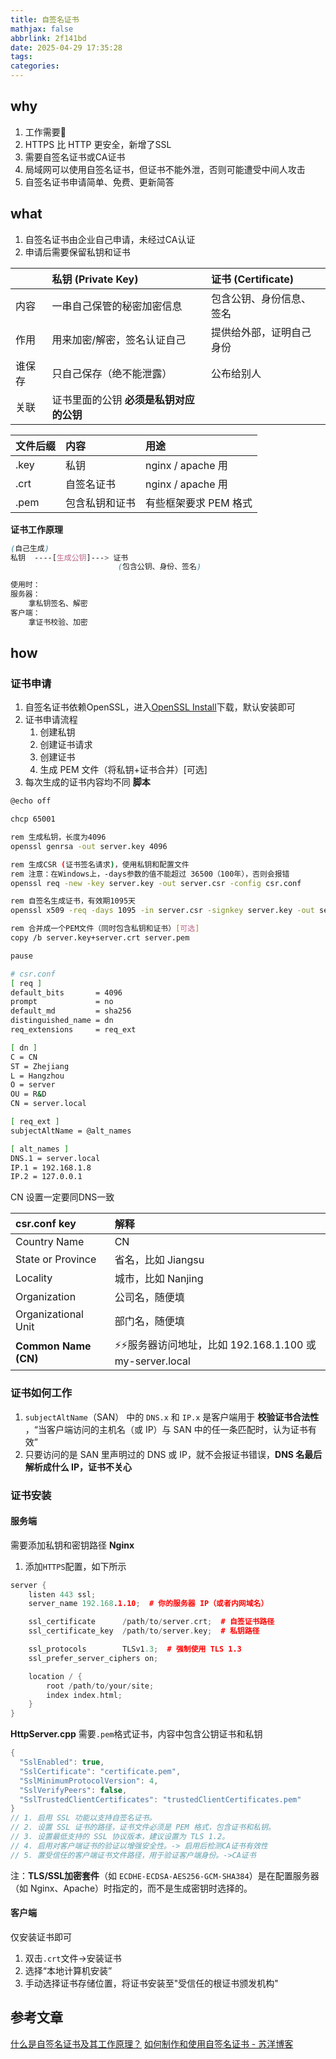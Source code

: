 ```yaml
---
title: 自签名证书
mathjax: false
abbrlink: 2f141bd
date: 2025-04-29 17:35:28
tags:
categories:
---
```


## why
1. 工作需要🤟
2. HTTPS 比 HTTP 更安全，新增了SSL
3. 需要自签名证书或CA证书
4. 局域网可以使用自签名证书，但证书不能外泄，否则可能遭受中间人攻击
5. 自签名证书申请简单、免费、更新简答
## what
1. 自签名证书由企业自己申请，未经过CA认证
2. 申请后需要保留私钥和证书

|        | 私钥 (Private Key)                      | 证书 (Certificate)       |
| :----- | :-------------------------------------- | :----------------------- |
| 内容   | 一串自己保管的秘密加密信息              | 包含公钥、身份信息、签名 |
| 作用   | 用来加密/解密，签名认证自己             | 提供给外部，证明自己身份 |
| 谁保存 | 只自己保存（绝不能泄露）                | 公布给别人               |
| 关联   | 证书里面的公钥 **必须是私钥对应的公钥** |                          |

| 文件后缀 | 内容           | 用途                  |
| :------- | :------------- | :-------------------- |
| .key     | 私钥           | nginx / apache 用     |
| .crt     | 自签名证书     | nginx / apache 用     |
| .pem     | 包含私钥和证书 | 有些框架要求 PEM 格式 |
**证书工作原理**
```scss
(自己生成)
私钥  ----[生成公钥]---> 证书
                        (包含公钥、身份、签名)

使用时：
服务器：
    拿私钥签名、解密
客户端：
    拿证书校验、加密
```

## how
### 证书申请
1. 自签名证书依赖OpenSSL，进入[OpenSSL Install](https://slproweb.com/products/Win32OpenSSL.html)下载，默认安装即可
2. 证书申请流程
    1. 创建私钥
    2. 创建证书请求
    3. 创建证书
    4. 生成 PEM 文件（将私钥+证书合并）[可选]
3. 每次生成的证书内容均不同
**脚本**
```bash
@echo off

chcp 65001

rem 生成私钥，长度为4096
openssl genrsa -out server.key 4096

rem 生成CSR (证书签名请求)，使用私钥和配置文件
rem 注意：在Windows上，-days参数的值不能超过 36500（100年），否则会报错
openssl req -new -key server.key -out server.csr -config csr.conf

rem 自签名生成证书，有效期1095天
openssl x509 -req -days 1095 -in server.csr -signkey server.key -out server.crt -extensions req_ext -extfile csr.conf

rem 合并成一个PEM文件（同时包含私钥和证书）[可选]
copy /b server.key+server.crt server.pem

pause
```

```bash
# csr.conf
[ req ]
default_bits       = 4096
prompt             = no
default_md         = sha256
distinguished_name = dn
req_extensions     = req_ext

[ dn ]
C = CN
ST = Zhejiang
L = Hangzhou
O = server
OU = R&D
CN = server.local

[ req_ext ]
subjectAltName = @alt_names

[ alt_names ]
DNS.1 = server.local
IP.1 = 192.168.1.8
IP.2 = 127.0.0.1
```
CN 设置一定要同DNS一致

| csr.conf key         | 解释                                                    |
| :------------------- | :------------------------------------------------------ |
| Country Name         | CN                                                      |
| State or Province    | 省名，比如 Jiangsu                                      |
| Locality             | 城市，比如 Nanjing                                      |
| Organization         | 公司名，随便填                                          |
| Organizational Unit  | 部门名，随便填                                          |
| **Common Name (CN)** | ⚡️⚡️服务器访问地址，比如 192.168.1.100 或 my-server.local |

### 证书如何工作
1. `subjectAltName`（SAN） 中的 `DNS.x` 和 `IP.x` 是客户端用于 **校验证书合法性** ，“当客户端访问的主机名（或 IP）与 SAN 中的任一条匹配时，认为证书有效”
2. 只要访问的是 SAN 里声明过的 DNS 或 IP，就不会报证书错误，**DNS 名最后解析成什么 IP，证书不关心**

### 证书安装
#### 服务端
需要添加私钥和密钥路径
**Nginx**
1. 添加`HTTPS`配置，如下所示
```cpp
server {
    listen 443 ssl;
    server_name 192.168.1.10;  # 你的服务器 IP（或者内网域名）

    ssl_certificate      /path/to/server.crt;  # 自签证书路径
    ssl_certificate_key  /path/to/server.key;  # 私钥路径

    ssl_protocols        TLSv1.3;  # 强制使用 TLS 1.3
    ssl_prefer_server_ciphers on;

    location / {
        root /path/to/your/site;
        index index.html;
    }
}
```

**HttpServer.cpp**
需要`.pem`格式证书，内容中包含公钥证书和私钥
```cpp
{
  "SslEnabled": true,
  "SslCertificate": "certificate.pem",
  "SslMinimumProtocolVersion": 4,
  "SslVerifyPeers": false,
  "SslTrustedClientCertificates": "trustedClientCertificates.pem"
}
// 1. 启用 SSL 功能以支持自签名证书。
// 2. 设置 SSL 证书的路径，证书文件必须是 PEM 格式，包含证书和私钥。
// 3. 设置最低支持的 SSL 协议版本，建议设置为 TLS 1.2。
// 4. 启用对客户端证书的验证以增强安全性。-> 启用后检测CA证书有效性
// 5. 置受信任的客户端证书文件路径，用于验证客户端身份。->CA证书
```

注：**TLS/SSL加密套件**（如 `ECDHE-ECDSA-AES256-GCM-SHA384`）是在配置服务器（如 Nginx、Apache）时指定的，而不是生成密钥时选择的。
#### 客户端
仅安装证书即可
1. 双击`.crt`文件->安装证书
2. 选择“本地计算机安装”
3. 手动选择证书存储位置，将证书安装至"受信任的根证书颁发机构"

## 参考文章
[什么是自签名证书及其工作原理？](https://www.ssldragon.com/zh/blog/what-is-self-signed-certificate/)
[如何制作和使用自签名证书 - 苏洋博客](https://soulteary.com/2021/02/06/how-to-make-and-use-a-self-signed-certificate.html)
